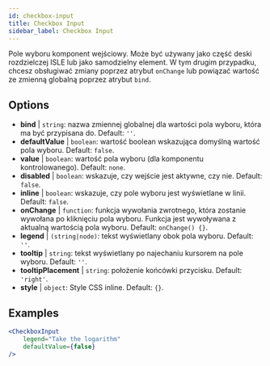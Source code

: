 ```yaml
---
id: checkbox-input
title: Checkbox Input
sidebar_label: Checkbox Input
---
```


Pole wyboru komponent wejściowy. Może być używany jako część deski rozdzielczej ISLE lub jako samodzielny element. W tym drugim przypadku, chcesz obsługiwać zmiany poprzez atrybut `onChange` lub powiązać wartość ze zmienną globalną poprzez atrybut `bind`.

## Options

* __bind__ | `string`: nazwa zmiennej globalnej dla wartości pola wyboru, która ma być przypisana do. Default: `''`.
* __defaultValue__ | `boolean`: wartość boolean wskazująca domyślną wartość pola wyboru. Default: `false`.
* __value__ | `boolean`: wartość pola wyboru (dla komponentu kontrolowanego). Default: `none`.
* __disabled__ | `boolean`: wskazuje, czy wejście jest aktywne, czy nie. Default: `false`.
* __inline__ | `boolean`: wskazuje, czy pole wyboru jest wyświetlane w linii. Default: `false`.
* __onChange__ | `function`: funkcja wywołania zwrotnego, która zostanie wywołana po kliknięciu pola wyboru. Funkcja jest wywoływana z aktualną wartością pola wyboru. Default: `onChange() {}`.
* __legend__ | `(string|node)`: tekst wyświetlany obok pola wyboru. Default: `''`.
* __tooltip__ | `string`: tekst wyświetlany po najechaniu kursorem na pole wyboru. Default: `''`.
* __tooltipPlacement__ | `string`: położenie końcówki przycisku. Default: `'right'`.
* __style__ | `object`: Style CSS inline. Default: `{}`.


## Examples

```jsx live
<CheckboxInput
    legend="Take the logarithm"
    defaultValue={false}
/>
```

